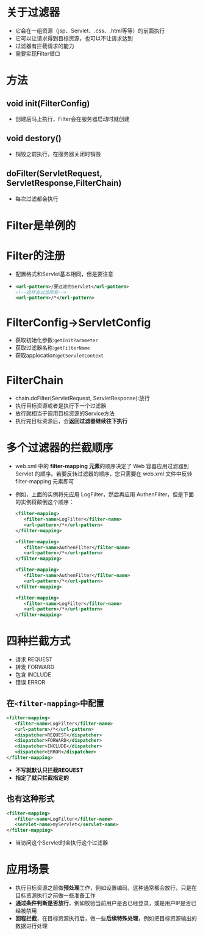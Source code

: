 # 关于过滤器

* 它会在一组资源（jsp、Servlet、.css、.html等等）的前面执行
* 它可以让请求得到目标资源，也可以不让请求达到
* 过滤器有拦截请求的能力
* 需要实现Filter借口

# 方法

## void init(FilterConfig)

* 创建后马上执行，Filter会在服务器启动时就创建

## void destory()

* 销毁之前执行，在服务器关闭时销毁

## doFilter(ServletRequest, ServletResponse,FilterChain)

* 每次过滤都会执行

# Filter是单例的

# Filter的注册

* 配置格式和Servlet基本相同，但是要注意

* ```xml
  <url-pattern>/要过滤的Servlet</url-pattern>
  <!--这样会过滤所有-->
  <url-pattern>/*</url-pattern>
  ```

# FilterConfig->ServletConfig

* 获取初始化参数:`getInitParameter`
* 获取过滤器名称:`getFilterName`
* 获取applocation:`getServletContext`

# FilterChain

* chain.doFilter(ServletRequest, ServletResponse):放行
* 执行目标资源或者是执行下一个过滤器
* 放行就相当于调用目标资源的Service方法
* 执行完目标资源后，会**返回过滤器继续往下执行**

# 多个过滤器的拦截顺序

* web.xml 中的 **filter-mapping 元素**的顺序决定了 Web 容器应用过滤器到 Servlet 的顺序。若要反转过滤器的顺序，您只需要在 web.xml 文件中反转 filter-mapping 元素即可

* 例如，上面的实例将先应用 LogFilter，然后再应用 AuthenFilter，但是下面的实例将颠倒这个顺序：

  ```xml
  <filter-mapping>
     <filter-name>LogFilter</filter-name>
     <url-pattern>/*</url-pattern>
  </filter-mapping>
  
  <filter-mapping>
     <filter-name>AuthenFilter</filter-name>
     <url-pattern>/*</url-pattern>
  </filter-mapping>
  ```

  

  ```xml
  <filter-mapping>
     <filter-name>AuthenFilter</filter-name>
     <url-pattern>/*</url-pattern>
  </filter-mapping>
  
  <filter-mapping>
     <filter-name>LogFilter</filter-name>
     <url-pattern>/*</url-pattern>
  </filter-mapping>
  ```

  

# 四种拦截方式

* 请求 REQUEST
* 转发 FORWARD
* 包含 INCLUDE
* 错误 ERROR

## 在`<filter-mapping>`中配置

```xml
<filter-mapping>
   <filter-name>LogFilter</filter-name>
   <url-pattern>/*</url-pattern>
   <dispatcher>REQUEST</dispatcher>
   <dispatcher>FORWARD</dispatcher>
   <dispatcher>INCLUDE</dispatcher>
   <dispatcher>ERROR</dispatcher>
</filter-mapping>
```

* **不写就默认只拦截REQUEST**
* **指定了就只拦截指定的**

## 也有这种形式

```xml
<filter-mapping>
   <filter-name>LogFilter</filter-name>
   <servlet-name>myServlet</servlet-name>
</filter-mapping>
```

* 当访问这个Servlet时会执行这个过滤器

# 应用场景

* 执行目标资源之前做**预处理**工作，例如设置编码，这种通常都会放行，只是在目标资源执行之前做一些准备工作
* **通过条件判断是否放行**，例如校验当前用户是否已经登录，或是用户IP是否已经被禁用
* **回程拦截**，在目标资源执行后，做一些**后续特殊处理**，例如把目标资源输出的数据进行处理